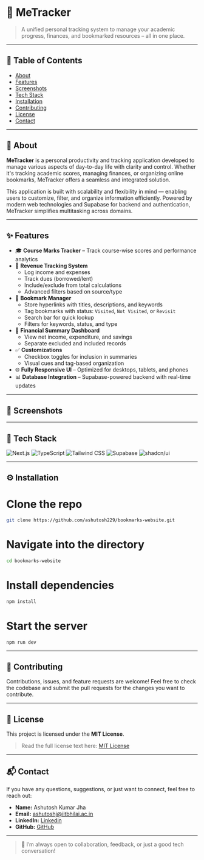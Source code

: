 # 📌 MeTracker

> A unified personal tracking system to manage your academic progress, finances, and bookmarked resources – all in one place.

---

## 📖 Table of Contents

- [About](#about)
- [Features](#features)
- [Screenshots](#screenshots)
- [Tech Stack](#tech-stack)
- [Installation](#installation)
- [Contributing](#contributing)
- [License](#license)
- [Contact](#contact)

---

## 📘 About

**MeTracker** is a personal productivity and tracking application developed to manage various aspects of day-to-day life with clarity and control. Whether it's tracking academic scores, managing finances, or organizing online bookmarks, MeTracker offers a seamless and integrated solution.

This application is built with scalability and flexibility in mind — enabling users to customize, filter, and organize information efficiently. Powered by modern web technologies and Supabase for backend and authentication, MeTracker simplifies multitasking across domains.

---

## ✨ Features

- 🎓 **Course Marks Tracker** – Track course-wise scores and performance analytics
- 💸 **Revenue Tracking System**  
  - Log income and expenses  
  - Track dues (borrowed/lent)  
  - Include/exclude from total calculations  
  - Advanced filters based on source/type
- 🔖 **Bookmark Manager**  
  - Store hyperlinks with titles, descriptions, and keywords  
  - Tag bookmarks with status: `Visited`, `Not Visited`, or `Revisit`  
  - Search bar for quick lookup  
  - Filters for keywords, status, and type
- 🧮 **Financial Summary Dashboard**  
  - View net income, expenditure, and savings  
  - Separate excluded and included records  
- ✅ **Customizations**  
  - Checkbox toggles for inclusion in summaries  
  - Visual cues and tag-based organization
- 🌐 **Fully Responsive UI** – Optimized for desktops, tablets, and phones
- 📊 **Database Integration** – Supabase-powered backend with real-time updates

---

## 📸 Screenshots


---

## 🧰 Tech Stack

![Next.js](https://img.shields.io/badge/-Next.js-000000?logo=nextdotjs&logoColor=white&style=for-the-badge)
![TypeScript](https://img.shields.io/badge/-TypeScript-3178C6?logo=typescript&logoColor=white&style=for-the-badge)
![Tailwind CSS](https://img.shields.io/badge/-Tailwind%20CSS-38B2AC?logo=tailwindcss&logoColor=white&style=for-the-badge)
![Supabase](https://img.shields.io/badge/Supabase-3ECF8E?style=for-the-badge&logo=supabase&logoColor=white)
![shadcn/ui](https://img.shields.io/badge/-shadcn%2Fui-000000?style=for-the-badge&logo=radixui&logoColor=white)

---

## ⚙️ Installation

# Clone the repo
```bash
git clone https://github.com/ashutosh229/bookmarks-website.git
```

# Navigate into the directory
```bash
cd bookmarks-website
```

# Install dependencies
```bash
npm install
```

# Start the server
```bash
npm run dev
```

--- 

## 🤝 Contributing

Contributions, issues, and feature requests are welcome!
Feel free to check the codebase and submit the pull requests for the changes you want to contribute.

--- 

## 📄 License

This project is licensed under the **MIT License**.
> Read the full license text here: [MIT License](LICENSE)

--- 

## 📬 Contact

If you have any questions, suggestions, or just want to connect, feel free to reach out:

- **Name:** Ashutosh Kumar Jha  
- **Email:** ashutoshj@iitbhilai.ac.in 
- **LinkedIn:** [Linkedin](https://www.linkedin.com/in/ashutosh-kumar-jha-601098280)  
- **GitHub:** [GitHub](https://github.com/ashutosh229)  

---

> 💬 I’m always open to collaboration, feedback, or just a good tech conversation!